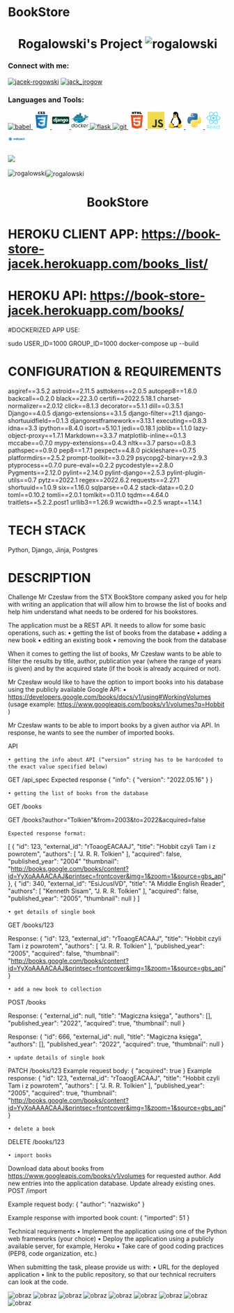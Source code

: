 # BookStore

<h1 align="center">Rogalowski's Project <img src="https://komarev.com/ghpvc/?username=rogalowski&label=Profile%20views&color=0e75b6&style=flat" alt="rogalowski" /></h1>

<h3 align="left">Connect with me:</h3>
<p align="left">
<a href="https://linkedin.com/in/jacek-rogowski" target="blank"><img align="center" src="https://raw.githubusercontent.com/rahuldkjain/github-profile-readme-generator/master/src/images/icons/Social/linked-in-alt.svg" alt="jacek-rogowski" height="30" width="40" /></a>
<a href="https://instagram.com/jack_jrogow" target="blank"><img align="center" src="https://raw.githubusercontent.com/rahuldkjain/github-profile-readme-generator/master/src/images/icons/Social/instagram.svg" alt="jack_jrogow" height="30" width="40" /></a>
</p>

<h3 align="left">Languages and Tools:</h3>
<p align="left"> <a href="https://babeljs.io/" target="_blank" rel="noreferrer"> <img src="https://www.vectorlogo.zone/logos/babeljs/babeljs-icon.svg" alt="babel" width="40" height="40"/> </a> <a href="https://www.w3schools.com/css/" target="_blank" rel="noreferrer"> <img src="https://raw.githubusercontent.com/devicons/devicon/master/icons/css3/css3-original-wordmark.svg" alt="css3" width="40" height="40"/> </a> <a href="https://www.djangoproject.com/" target="_blank" rel="noreferrer"> <img src="https://raw.githubusercontent.com/devicons/devicon/master/icons/django/django-original.svg" alt="django" width="40" height="40"/> </a> <a href="https://www.docker.com/" target="_blank" rel="noreferrer"> <img src="https://raw.githubusercontent.com/devicons/devicon/master/icons/docker/docker-original-wordmark.svg" alt="docker" width="40" height="40"/> </a> <a href="https://flask.palletsprojects.com/" target="_blank" rel="noreferrer"> <img src="https://www.vectorlogo.zone/logos/pocoo_flask/pocoo_flask-icon.svg" alt="flask" width="40" height="40"/> </a> <a href="https://git-scm.com/" target="_blank" rel="noreferrer"> <img src="https://www.vectorlogo.zone/logos/git-scm/git-scm-icon.svg" alt="git" width="40" height="40"/> </a> <a href="https://www.w3.org/html/" target="_blank" rel="noreferrer"> <img src="https://raw.githubusercontent.com/devicons/devicon/master/icons/html5/html5-original-wordmark.svg" alt="html5" width="40" height="40"/> </a> <a href="https://developer.mozilla.org/en-US/docs/Web/JavaScript" target="_blank" rel="noreferrer"> <img src="https://raw.githubusercontent.com/devicons/devicon/master/icons/javascript/javascript-original.svg" alt="javascript" width="40" height="40"/> </a> <a href="https://www.linux.org/" target="_blank" rel="noreferrer"> <img src="https://raw.githubusercontent.com/devicons/devicon/master/icons/linux/linux-original.svg" alt="linux" width="40" height="40"/> </a> <a href="https://www.python.org" target="_blank" rel="noreferrer"> <img src="https://raw.githubusercontent.com/devicons/devicon/master/icons/python/python-original.svg" alt="python" width="40" height="40"/> </a> <a href="https://reactjs.org/" target="_blank" rel="noreferrer"> <img src="https://raw.githubusercontent.com/devicons/devicon/master/icons/react/react-original-wordmark.svg" alt="react" width="40" height="40"/> </a> <a href="https://webpack.js.org" target="_blank" rel="noreferrer"> <img src="https://raw.githubusercontent.com/devicons/devicon/d00d0969292a6569d45b06d3f350f463a0107b0d/icons/webpack/webpack-original-wordmark.svg" alt="webpack" width="40" height="40"/> </a> </p>

![](http://github-profile-summary-cards.vercel.app/api/cards/profile-details?username=rogalowski&theme=solarized)

<p>  <img align="center" src="https://github-readme-stats.vercel.app/api?username=rogalowski&show_icons=true&locale=en" alt="rogalowski" /> &nbsp; <img align="left" src="https://github-readme-stats.vercel.app/api/top-langs?username=rogalowski&show_icons=true&locale=en&layout=compact" alt="rogalowski" /> </p>

<h1 align="center">BookStore</h1>

# HEROKU CLIENT APP: https://book-store-jacek.herokuapp.com/books_list/

# HEROKU API: https://book-store-jacek.herokuapp.com/books/

#DOCKERIZED APP USE:

sudo USER_ID=1000 GROUP_ID=1000 docker-compose up --build 

# CONFIGURATION & REQUIREMENTS

asgiref==3.5.2
astroid==2.11.5
asttokens==2.0.5
autopep8==1.6.0
backcall==0.2.0
black==22.3.0
certifi==2022.5.18.1
charset-normalizer==2.0.12
click==8.1.3
decorator==5.1.1
dill==0.3.5.1
Django==4.0.5
django-extensions==3.1.5
django-filter==21.1
django-shortuuidfield==0.1.3
djangorestframework==3.13.1
executing==0.8.3
idna==3.3
ipython==8.4.0
isort==5.10.1
jedi==0.18.1
joblib==1.1.0
lazy-object-proxy==1.7.1
Markdown==3.3.7
matplotlib-inline==0.1.3
mccabe==0.7.0
mypy-extensions==0.4.3
nltk==3.7
parso==0.8.3
pathspec==0.9.0
pep8==1.7.1
pexpect==4.8.0
pickleshare==0.7.5
platformdirs==2.5.2
prompt-toolkit==3.0.29
psycopg2-binary==2.9.3
ptyprocess==0.7.0
pure-eval==0.2.2
pycodestyle==2.8.0
Pygments==2.12.0
pylint==2.14.0
pylint-django==2.5.3
pylint-plugin-utils==0.7
pytz==2022.1
regex==2022.6.2
requests==2.27.1
shortuuid==1.0.9
six==1.16.0
sqlparse==0.4.2
stack-data==0.2.0
toml==0.10.2
tomli==2.0.1
tomlkit==0.11.0
tqdm==4.64.0
traitlets==5.2.2.post1
urllib3==1.26.9
wcwidth==0.2.5
wrapt==1.14.1

# TECH STACK

Python, Django, Jinja, Postgres

# DESCRIPTION

Challenge
Mr Czesław from the STX BookStore company asked you for help with writing an application that will allow him to browse the list of books and help him understand what needs to be ordered for his bookstores.

The application must be a REST API. It needs to allow for some basic operations, such as:
• getting the list of books from the database
• adding a new book
• editing an existing book
• removing the book from the database

When it comes to getting the list of books, Mr Czesław wants to be able to filter the results by title, author, publication year (where the range of years is given) and by the acquired state (if the book is already acquired or not).

Mr Czesław would like to have the option to import books into his database using the publicly available Google API:
• https://developers.google.com/books/docs/v1/using#WorkingVolumes (usage example: https://www.googleapis.com/books/v1/volumes?q=Hobbit )

Mr Czesław wants to be able to import books by a given author via API. In response, he wants to see the number of imported books.

API

    • getting the info about API (“version” string has to be hardcoded to the exact value specified below)

GET /api_spec
Expected response
{
"info": {
"version": "2022.05.16"
}
}

    • getting the list of books from the database

GET /books

GET /books?author="Tolkien"&from=2003&to=2022&acquired=false

    Expected response format:

[
{
"id": 123,
"external_id": "rToaogEACAAJ",
"title": "Hobbit czyli Tam i z powrotem",
"authors": [
"J. R. R. Tolkien"
],
"acquired": false,
"published_year": "2004"
"thumbnail": "http://books.google.com/books/content?id=YyXoAAAACAAJ&printsec=frontcover&img=1&zoom=1&source=gbs_api"
},
{
"id": 340,
"external_id": "EsiJcusIVD",
"title": "A Middle English Reader",
"authors": [
"Kenneth Sisam",
"J. R. R. Tolkien"
],
"acquired": false,
"published_year": "2005",
"thumbnail": null
}
]

    • get details of single book

GET /books/123

Response:
{
"id": 123,
"external_id": "rToaogEACAAJ",
"title": "Hobbit czyli Tam i z powrotem",
"authors": [
"J. R. R. Tolkien"
],
"published_year": "2005",
"acquired": false,
"thumbnail": "http://books.google.com/books/content?id=YyXoAAAACAAJ&printsec=frontcover&img=1&zoom=1&source=gbs_api"
}

    • add a new book to collection

POST /books

Response:
{
"external_id": null,
"title": "Magiczna księga",
"authors": [],
"published_year": "2022",
"acquired": true,
"thumbnail": null
}

Response:
{
"id": 666,
"external_id": null,
"title": "Magiczna księga",
"authors": [],
"published_year": "2022",
"acquired": true,
"thumbnail": null
}

    • update details of single book

PATCH /books/123
Example request body:
{
"acquired": true
}
Example response:
{
"id": 123,
"external_id": "rToaogEACAAJ",
"title": "Hobbit czyli Tam i z powrotem",
"authors": [
"J. R. R. Tolkien"
],
"published_year": "2005",
"acquired": true,
"thumbnail": "http://books.google.com/books/content?id=YyXoAAAACAAJ&printsec=frontcover&img=1&zoom=1&source=gbs_api"
}

    • delete a book

DELETE /books/123

    • import books

Download data about books from https://www.googleapis.com/books/v1/volumes for requested author. Add new entries into the application database. Update already existing ones.
POST /import

Example request body:
{
"author": "nazwisko"
}

Example response with imported book count:
{
"imported": 51
}

Technical requirements
• Implement the application using one of the Python web frameworks (your choice)
• Deploy the application using a publicly available server, for example, Heroku
• Take care of good coding practices (PEP8, code organization, etc.)

When submitting the task, please provide us with:
• URL for the deployed application
• link to the public repository, so that our technical recruiters can look at the code.

![obraz](https://user-images.githubusercontent.com/68423391/174774432-6394ad96-f9eb-4c2f-817a-ee9a8a925119.png)
![obraz](https://user-images.githubusercontent.com/68423391/174774480-5d9b1df7-4558-4ca2-8db2-f9d346897f50.png)
![obraz](https://user-images.githubusercontent.com/68423391/174774585-8788e165-bbe8-45ab-9024-083f644f6835.png)
![obraz](https://user-images.githubusercontent.com/68423391/174774659-187cdcb1-6376-416d-868f-f66a9c5f152d.png)
![obraz](https://user-images.githubusercontent.com/68423391/174774734-25fbd491-62ba-478e-b186-bb1d071d129c.png)
![obraz](https://user-images.githubusercontent.com/68423391/174774826-c4404048-ed68-4692-a5df-8fd849b37ec4.png)
![obraz](https://user-images.githubusercontent.com/68423391/174774894-9c315213-7dec-4483-bcd6-245b546a5fcc.png)
![obraz](https://user-images.githubusercontent.com/68423391/174774938-5d8a4d1d-51df-4f4e-bbaa-6a0b65a73b4f.png)
![obraz](https://user-images.githubusercontent.com/68423391/177863514-90c50461-d73f-4444-b8d4-905e198c5cd8.png)

